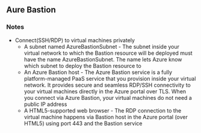 ## Aure Bastion

### Notes
* Connect(SSH/RDP) to virtual machines privately
  * A subnet named AzureBastionSubnet - The subnet inside your virtual network to which the Bastion resource will be deployed must have the name AzureBastionSubnet. The name lets Azure know which subnet to deploy the Bastion resource to
  * An Azure Bastion host - The Azure Bastion service is a fully platform-managed PaaS service that you provision inside your virtual network. It provides secure and seamless RDP/SSH connectivity to your virtual machines directly in the Azure portal over TLS. When you connect via Azure Bastion, your virtual machines do not need a public IP address
  * A HTML5-supported web browser - The RDP connection to the virtual machine happens via Bastion host in the Azure portal (over HTML5) using port 443 and the Bastion service
